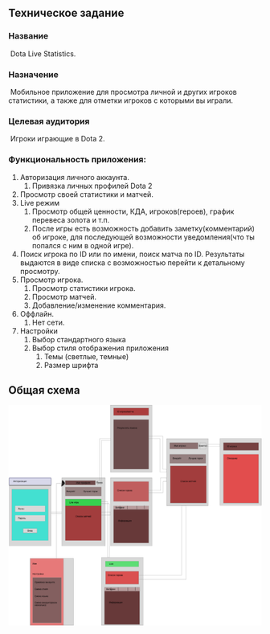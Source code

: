 ## Техническое задание

### Название

​    Dota Live Statistics.

### Назначение

​    Мобильное приложение для просмотра личной и других игроков статистики, а также для отметки игроков с которыми вы играли.

### Целевая аудитория

​    Игроки играющие в Dota 2.

### Функциональность приложения:

1. Авторизация личного аккаунта.
   1. Привязка личных профилей Dota 2
2. Просмотр своей статистики и матчей.
3. Live режим
   1. Просмотр общей ценности, КДА, игроков(героев), график перевеса золота и т.п.
   2. После игры есть возможность добавить заметку(комментарий) об игроке, для последующей возможности уведомления(что ты попался с ним в одной игре).
4. Поиск игрока по ID или по имени, поиск матча по ID. Результаты выдаются в виде списка с возможностью перейти к детальному просмотру.
5. Просмотр игрока.
   1. Просмотр статистики игрока.
   2. Просмотр матчей.
   3. Добавление/изменение комментария.
6. Оффлайн.
   1. Нет сети.
7. Настройки
   1. Выбор стандартного языка
   2. Выбор стиля отображения приложения
      1. Темы (светлые, темные)
      2. Размер шрифта

## Общая схема

![Image alt](https://github.com/YupiMeister/DotaStats/raw/master/doc/1screen.png)

